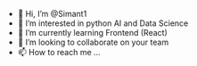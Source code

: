 - 👋 Hi, I’m @Simant1
- 👀 I’m interested in python AI and Data Science
- 🌱 I’m currently learning Frontend (React)
- 💞️ I’m looking to collaborate on your team
- 📫 How to reach me ...

<!---
Simant1/Simant1 is a ✨ special ✨ repository because its `README.md` (this file) appears on your GitHub profile.
You can click the Preview link to take a look at your changes.
--->
